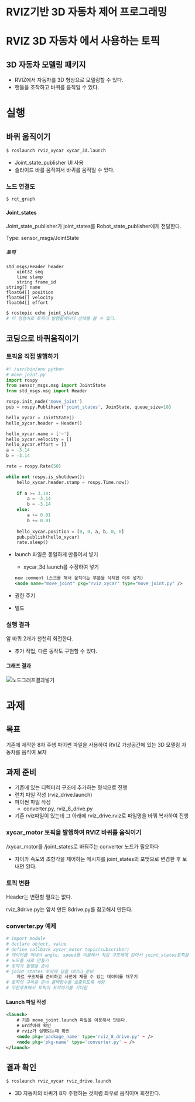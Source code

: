 # RVIZ기반 3D 자동차 제어 프로그래밍

# RVIZ 3D 자동차 에서 사용하는 토픽

## 3D 자동차 모델링 패키지

+ RVIZ에서 자동차를 3D 형상으로 모델링할 수 있다.
+ 핸들을 조작하고 바퀴를 움직일 수 있다. 

# 실행

## 바퀴 움직이기

```bash
$ roslaunch rviz_xycar xycar_3d.launch
```

+ Joint_state_publisher UI 사용
+ 슬라이드 바를 움직여서 바퀴를 움직일 수 있다. 

### 노드 연결도

```bash
$ rqt_graph
```

#### Joint_states

Joint_state_publisher가 joint_states를 Robot_state_publisher에게 전달한다. 

Type: sensor_msgs/JointState

##### 토픽

```
std_msgs/Header header
	uint32 seq
	time stamp
	string frame_id
string[] name
float64[] position
float64[] velocity
float64[] effort
```

```bash
$ rostopic echo joint_states
# 이 명령어로 토픽이 발행될때마다 상태를 볼 수 있다. 
```

## 코딩으로 바퀴움직이기

### 토픽을 직접 발행하기

```python
#! /usr/bin/env python
# move_joint.py
import rospy
from sensor_msgs.msg import JointState
from std_msgs.msg import Header

rospy.init_node('move_joint')
pub = rospy.Publihser('joint_states', JoinState, queue_size=10)

hello_xycar = JointState()
hello_xycar.header = Header()

hello_xycar.name = ['~']
hello_xycar.velocity = []
hello_xycar.effort = []
a = -3.14
b = -3.14

rate = rospy.Rate(50)

while not rospy.is_shutdown():
    hello_xycar.header.stamp = rospy.Time.now()
    
    if a >= 3.14:
        a = -3.14
        b = -3.14
    else:
        a += 0.01
        b += 0.01
    
    hello_xycar.position = [0, 0, a, b, 0, 0]
    pub.publish(hello_xycar)
    rate.sleep()
```

+ launch 파일은 동일하게 만들어서 넣기

  + xycar_3d.launch를 수정하여 넣기

  ```XML
  new comment (스크롤 해서 움직이는 부분을 삭제한 이후 넣기)
  <node name="move_joint" pkg="rviz_xycar" type="move_joint.py" />
  ```

+ 권한 주기
+ 빌드

### 실행 결과

앞 바퀴 2개가 천천히 회전한다.

+ 추가 작업, 다른 동작도 구현할 수 있다. 

#### 그래프 결과

![노드그래프결과넣기]()

# 과제 

## 목표 

기존에 제작한 8자 주행 파이썬 파일을 사용하여 RVIZ 가상공간에 있는 3D 모델링 자동차를 움직여 보자

## 과제 준비

+ 기존에 있는 디렉터리 구조에 추가하는 형식으로 진행
+ 런치 파일 작성 (rviz_drive.launch)
+ 파이썬 파일 작성
  + converter.py, rviz_8_drive.py
+ 기존 rviz파일이 있는데 그 아래에 rviz_drive.rviz로 파일명을 바꿔 복사하여 진행

### xycar_motor 토픽을 발행하여 RVIZ 바퀴를 움직이기

/xycar_motor를 /joint_states로 바꿔주는 converter 노드가 필요하다 

+ 자이카 속도와 조향각을 제어하는 메시지를 joint_states의 포맷으로 변경한 후 보내면 된다. 

### 토픽 변환

Header는 변환할 필요는 없다. 

rviz_8drive.py는 앞서 만든 8drive.py를 참고해서 만든다. 

### converter.py 예제

```python
# import module
# declare object, value
# define callback xycar_motor topic(subscriber)
# 데이터를 꺼내서 angle, speed를 이용해서 자료 구조체에 담아서 joint_states토픽을 생성한다. 
# 노드를 새로 만들기
# 토픽의 발행을 준비
# joint_states 토픽에 담을 데이터 준비
	자료 구조체를 준비하고 사전에 채울 수 있는 데이터를 채우기
# 토픽의 구독을 준비 콜백함수를 호출되도록 세팅
# 무한루프에서 토픽이 도착하기를 기다림
```

#### Launch 파일 작성

```xml
<launch>
	# 기존 move_joint.launch 파일을 이용해서 만든다. 
    # urdf아래 확인
    # rviz가 실행되는데 확인
    <node pkg='package_name' type='rviz_8_drive.py' ~ />
    <node pkg='pkg-name' tpye='converter.py' ~ />
</launch>
```

## 결과 확인

```bash
$ roslaunch rviz_xycar rviz_drive.launch
```

+ 3D  자동차의 바퀴가 8자 주행하는 것처럼 좌우로 움직이며 회전한다. 